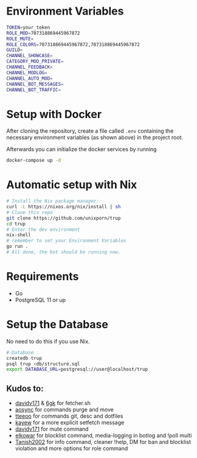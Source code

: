 # Environment Variables

```sh
TOKEN=your_token
ROLE_MOD=707318869445967872
ROLE_MUTE=
ROLE_COLORS=707318869445967872,707318869445967872
GUILD=
CHANNEL_SHOWCASE=
CATEGORY_MOD_PRIVATE=
CHANNEL_FEEDBACK=
CHANNEL_MODLOG=
CHANNEL_AUTO_MOD=
CHANNEL_BOT_MESSAGES=
CHANNEL_BOT_TRAFFIC=
```

# Setup with Docker

After cloning the repository, create a file called `.env` 
containing the necessary environment variables (as shown above) in the project root.

Afterwards you can initialize the docker services by running
```sh
docker-compose up -d
```

# Automatic setup with Nix

```sh
# Install the Nix package manager:
curl -L https://nixos.org/nix/install | sh
# Clone this repo
git clone https://github.com/unixporn/trup
cd trup
# Enter the dev environment
nix-shell
# remember to set your Environment Variables
go run .
# All done, the bot should be running now.
```

# Requirements

- Go
- PostgreSQL 11 or up

# Setup the Database

No need to do this if you use Nix.

```sh
# Database
createdb trup
psql trup <db/structure.sql
export DATABASE_URL=postgresql://user@localhost/trup
```

## Kudos to:
- [davidv171](https://github.com/davidv171) & [6gk](https://github.com/6gk) for fetcher.sh
- [aosync](https://github.com/aosync) for commands purge and move
- [tteeoo](https://github.com/tteeoo) for commands git, desc and dotfiles
- [kayew](https://github.com/kayew) for a more explicit setfetch message
- [davidv171](https://github.com/davidv171) for mute command
- [elkowar](https://github.com/elkowar) for blocklist command, media-logging in botlog and !poll multi
- [Tanish2002](https://github.com/Tanish2002) for info command, cleaner !help, DM for ban and blocklist violation and more options for role command
